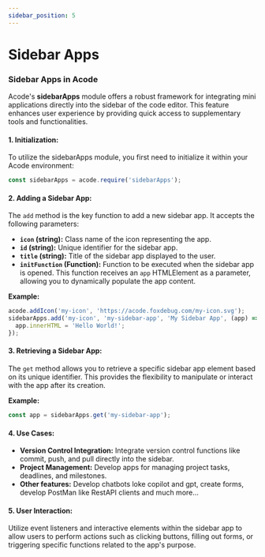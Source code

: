 ```yaml
---
sidebar_position: 5
---
```


# Sidebar Apps

### **Sidebar Apps in Acode**

Acode's **sidebarApps** module offers a robust framework for integrating mini applications directly into the sidebar of the code editor. This feature enhances user experience by providing quick access to supplementary tools and functionalities.

#### **1. Initialization:**
To utilize the sidebarApps module, you first need to initialize it within your Acode environment:

```javascript
const sidebarApps = acode.require('sidebarApps');
```

#### **2. Adding a Sidebar App:**
The `add` method is the key function to add a new sidebar app. It accepts the following parameters:

- **`icon` (string):** Class name of the icon representing the app.
- **`id` (string):** Unique identifier for the sidebar app.
- **`title` (string):** Title of the sidebar app displayed to the user.
- **`initFunction` (Function):** Function to be executed when the sidebar app is opened. This function receives an `app` HTMLElement as a parameter, allowing you to dynamically populate the app content.

**Example:**
```javascript
acode.addIcon('my-icon', 'https://acode.foxdebug.com/my-icon.svg');
sidebarApps.add('my-icon', 'my-sidebar-app', 'My Sidebar App', (app) => {
  app.innerHTML = 'Hello World!';
});
```

#### **3. Retrieving a Sidebar App:**
The `get` method allows you to retrieve a specific sidebar app element based on its unique identifier. This provides the flexibility to manipulate or interact with the app after its creation.

**Example:**
```javascript
const app = sidebarApps.get('my-sidebar-app');
```

#### **4. Use Cases:**
- **Version Control Integration:** Integrate version control functions like commit, push, and pull directly into the sidebar.
- **Project Management:** Develop apps for managing project tasks, deadlines, and milestones.
- **Other features:** Develop chatbots loke copilot and gpt, create forms, develop PostMan like RestAPI clients and much more...

#### **5. User Interaction:**
Utilize event listeners and interactive elements within the sidebar app to allow users to perform actions such as clicking buttons, filling out forms, or triggering specific functions related to the app's purpose.